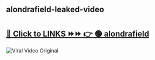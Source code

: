 
 ## alondrafield-leaked-video 

# <h2><a href="https://clipsfans.com/alondrafield&ref=git">🔗 Click to LINKS ⏩⏩ 👉 🟢 alondrafield </a></h2>

<a href="https://clipsfans.com/alondrafield&ref=git" rel="nofollow" data-target="animated-image.originalLink"><img src="https://i.ibb.co.com/xMMVF88/686577567.gif" alt="Viral Video Original" style="max-width: 100%; display: inline-block;" data-target="animated-image.originalImage"></a>
